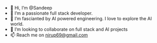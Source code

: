 - 👋 Hi, I’m @Sandeep
- 👀 I’m a passionate full stack developer.
- 🌱 I’m fascianted by AI powered engineering. I love to explore the AI world.
- 💞️ I’m looking to collaborate on full stack and AI projects
- 📫 Reach me on nirup69@gmail.com

<!---
Soorz/Soorz is a ✨ special ✨ repository because its `README.md` (this file) appears on your GitHub profile.
You can click the Preview link to take a look at your changes.
--->
